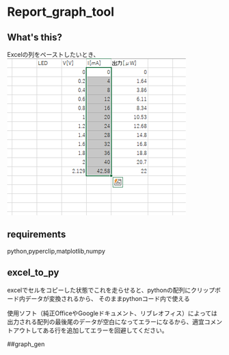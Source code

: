 # Report_graph_tool
## What's this?
Excelの列をペーストしたいとき、
![Excel内](pic1.png)
## requirements
python,pyperclip,matplotlib,numpy  
## excel_to_py 
excelでセルをコピーした状態でこれを走らせると、pythonの配列にクリップボード内データが変換されるから、
そのままpythonコード内で使える


使用ソフト（純正OfficeやGoogleドキュメント、リブレオフィス）によっては出力される配列の最後尾のデータが空白になってエラーになるから、適宜コメントアウトしてある行を追加してエラーを回避してください。

##graph_gen 



